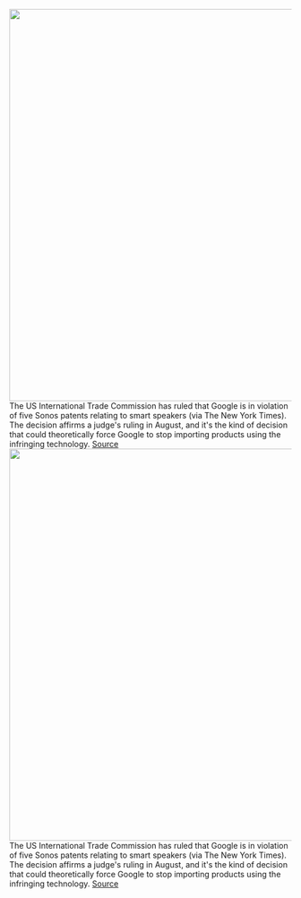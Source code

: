 <img src='https://cdn.vox-cdn.com/thumbor/qICzL21RblH5fnLc8nWkkTw70W8=/0x0:2040x1360/1200x800/filters:focal(854x678:1180x1004)/cdn.vox-cdn.com/uploads/chorus_image/image/70357234/dseifert_190915_3647_0002.0.jpg' width='700px' /><br/>
The US International Trade Commission has ruled that Google is in violation of five Sonos patents relating to smart speakers (via The New York Times). The decision affirms a judge's ruling in August, and it's the kind of decision that could theoretically force Google to stop importing products using the infringing technology.
<a href='https://www.theverge.com/2022/1/6/22871121/sonos-google-patent-itc-ruling-decision-import-ban'> Source <a/><img src='https://cdn.vox-cdn.com/thumbor/qICzL21RblH5fnLc8nWkkTw70W8=/0x0:2040x1360/1200x800/filters:focal(854x678:1180x1004)/cdn.vox-cdn.com/uploads/chorus_image/image/70357234/dseifert_190915_3647_0002.0.jpg' width='700px' /><br/>
The US International Trade Commission has ruled that Google is in violation of five Sonos patents relating to smart speakers (via The New York Times). The decision affirms a judge's ruling in August, and it's the kind of decision that could theoretically force Google to stop importing products using the infringing technology.
<a href='https://www.theverge.com/2022/1/6/22871121/sonos-google-patent-itc-ruling-decision-import-ban'> Source <a/>